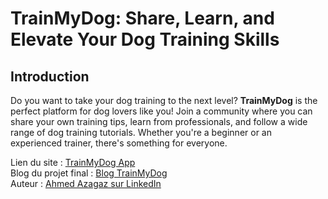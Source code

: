 # TrainMyDog: Share, Learn, and Elevate Your Dog Training Skills

## Introduction

Do you want to take your dog training to the next level? **TrainMyDog** is the perfect platform for dog lovers like you! Join a community where you can share your own training tips, learn from professionals, and follow a wide range of dog training tutorials. Whether you're a beginner or an experienced trainer, there's something for everyone.

Lien du site : [TrainMyDog App](https://trainmydog.framer.website)  
Blog du projet final : [Blog TrainMyDog](https://medium.com/mon-blog/trainmydog-project)  
Auteur : [Ahmed Azagaz sur LinkedIn](https://www.linkedin.com/in/ahmed-azagaz-0678b7281/)
